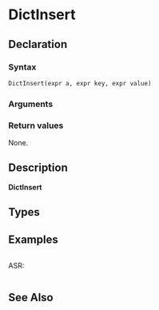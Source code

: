 # DictInsert


## Declaration

### Syntax

```fortran
DictInsert(expr a, expr key, expr value)
```

### Arguments

### Return values

None.

## Description

**DictInsert**

## Types


## Examples

```fortran
```

ASR:

```fortran
```

## See Also
